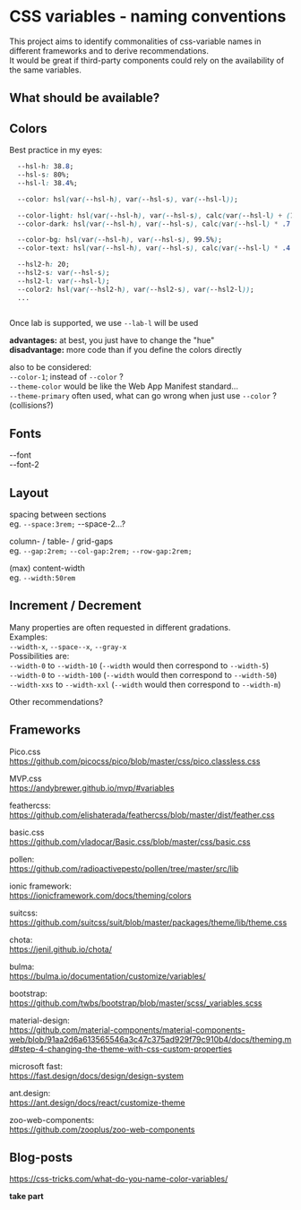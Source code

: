 # CSS variables - naming conventions

This project aims to identify commonalities of css-variable names in different frameworks and to derive recommendations.  
It would be great if third-party components could rely on the availability of the same variables.  


## What should be available?

## Colors
Best practice in my eyes:  
```css
  --hsl-h: 38.8;
  --hsl-s: 80%;
  --hsl-l: 38.4%;

  --color: hsl(var(--hsl-h), var(--hsl-s), var(--hsl-l));

  --color-light: hsl(var(--hsl-h), var(--hsl-s), calc(var(--hsl-l) + (100% - var(--hsl-l)) * .9 ) );
  --color-dark: hsl(var(--hsl-h), var(--hsl-s), calc(var(--hsl-l) * .7 ) );

  --color-bg: hsl(var(--hsl-h), var(--hsl-s), 99.5%);
  --color-text: hsl(var(--hsl-h), var(--hsl-s), calc(var(--hsl-l) * .4 ) );

  --hsl2-h: 20;   
  --hsl2-s: var(--hsl-s);
  --hsl2-l: var(--hsl-l);
  --color2: hsl(var(--hsl2-h), var(--hsl2-s), var(--hsl2-l));
  ...   
  
```
Once lab is supported, we use `--lab-l` will be used  


**advantages:** at best, you just have to change the "hue"  
**disadvantage:** more code than if you define the colors directly  

also to be considered:  
`--color-1`;  instead of `--color` ?  
`--theme-color` would be like the Web App Manifest standard...  
`--theme-primary` often used, what can go wrong when just use `--color` ? (collisions?)   



## Fonts
--font  
--font-2  

## Layout

spacing between sections  
eg. `--space:3rem;` --space-2...?  

column- / table- / grid-gaps  
eg. `--gap:2rem;` `--col-gap:2rem;` `--row-gap:2rem;`  

(max) content-width  
eg. `--width:50rem`  


## Increment / Decrement
Many properties are often requested in different gradations.  
Examples:  
`--width-x`, `--space--x`, `--gray-x`   
Possibilities are:  
`--width-0` to `--width-10` (`--width` would then correspond to `--width-5`)  
`--width-0` to `--width-100` (`--width` would then correspond to `--width-50`)  
`--width-xxs` to `--width-xxl` (`--width` would then correspond to `--width-m`)  

Other recommendations?

## Frameworks

Pico.css  
https://github.com/picocss/pico/blob/master/css/pico.classless.css

MVP.css  
https://andybrewer.github.io/mvp/#variables

feathercss:  
https://github.com/elishaterada/feathercss/blob/master/dist/feather.css

basic.css  
https://github.com/vladocar/Basic.css/blob/master/css/basic.css

pollen:  
https://github.com/radioactivepesto/pollen/tree/master/src/lib

ionic framework:  
https://ionicframework.com/docs/theming/colors

suitcss:  
https://github.com/suitcss/suit/blob/master/packages/theme/lib/theme.css

chota:  
https://jenil.github.io/chota/

bulma:  
https://bulma.io/documentation/customize/variables/

bootstrap:  
https://github.com/twbs/bootstrap/blob/master/scss/_variables.scss

material-design:  
https://github.com/material-components/material-components-web/blob/91aa2d6a613565546a3c47c375ad929f79c910b4/docs/theming.md#step-4-changing-the-theme-with-css-custom-properties

microsoft fast:  
https://fast.design/docs/design/design-system

ant.design:  
https://ant.design/docs/react/customize-theme

zoo-web-components:  
https://github.com/zooplus/zoo-web-components

## Blog-posts
https://css-tricks.com/what-do-you-name-color-variables/
  
  
  
**take part**
